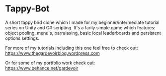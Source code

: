 # Tappy-Bot
A short tappy bird clone which I made for my beginner/intermediate tutorial series on Unity and C# scripting. 
It's a farily simple game which features: object pooling, menu's, parralaxing, basic local leaderboards and persistent options settings. 

For more of my tutorials including this one feel free to check out: 
https://www.thegardevoirblog.wordpress.com 

Or for some of my portfolio work check out: 
https://www.behance.net/gardevoir
